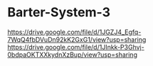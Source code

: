 # Barter-System-3
https://drive.google.com/file/d/1JGZJ4_Egfq-7WqQ4fbDVuDn92kK2GxG1/view?usp=sharing
https://drive.google.com/file/d/1JInkk-P3Ghvj-0bdpaOKTXXkydnXzBup/view?usp=sharing
